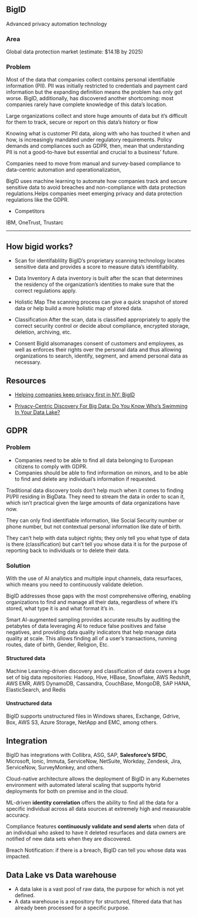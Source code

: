 ## BigID 

Advanced privacy automation technology


### Area

Global data protection market  (estimate: $14.1B by 2025)

###  Problem

Most of the data that companies collect contains personal identifiable information (PII). 
PII was initially restricted to credentials and payment card information but the expanding definition means the problem has only got worse. 
BigID, additionally, has discovered another shortcoming: most companies rarely have complete knowledge of this data’s location. 

Large organizations collect and store huge amounts of data but it’s difficult for them to track, secure or report on this data’s history or flow

Knowing what is customer PII data, along with who has touched it when and how, is increasingly mandated under regulatory requirements. Policy demands and compliances such as GDPR, then, mean that understanding PII is not a good-to-have but essential and crucial to a business’ future. 

Companies need to move from manual and survey-based compliance to data-centric automation and operationalization,

BigID uses machine learning to automate how companies track and secure sensitive data to avoid breaches and non-compliance with data protection regulations.Helps companies meet emerging privacy and data protection regulations like the GDPR. 

- Competitors 

 IBM, OneTrust, Trustarc 

<hr/>
 
## How bigid works?


- Scan for identifablility
BigID’s proprietary scanning technology locates sensitive data and provides a score to measure data’s identifiability.

- Data Inventory
 A data inventory is built after the scan that determines the residency of the organization’s identities to make sure that the correct regulations apply. 

- Holistic Map
The scanning process can give a quick snapshot of stored data or help build a more holistic map of stored data. 

- Classification
After the scan, data is classified appropriately to apply the correct security control or decide about compliance, encrypted storage, deletion, archiving, etc. 

- Consent
BigId alsomanages consent of customers and employees, as well as enforces their rights over the personal data and thus allowing organizations to search, identify, segment, and amend personal data as necessary.



## Resources
- [Helping companies keep privacy first in NY: BigID](https://techweek.com/gdpr-privacy-compliance-bigid-ny/)
 
- [Privacy-Centric Discovery For Big Data: Do You Know Who’s Swimming In Your Data Lake?](https://medium.com/bigid-on-id-privacy/privacy-centric-discovery-for-big-data-do-you-know-whos-swimming-in-your-data-lake-c57f36922e2a)



## GDPR

### Problem

- Companies need to be able to find all data belonging to European citizens to comply with GDPR.
- Companies should be able to find information on minors, and to be able to find and delete any individual’s information if requested.

Traditional data discovery tools don’t help much when it comes to finding PI/PII residing in BigData. 
They need to stream the data in order to scan it, which isn’t practical given the large amounts of data organizations have now.

They can only find identifiable information, like Social Security number or phone number, but not contextual personal information like date of birth.

They can’t help with data subject rights; they only tell you what type of data is there (classification) but can’t tell you whose data it is for the purpose of reporting back to individuals or to delete their data. 


### Solution

With the use of AI analytics and multiple input channels, data resurfaces, which means you need to continuously validate deletion.


BigID addresses those gaps with the most comprehensive offering, enabling organizations to find and manage all their data, regardless of where it’s stored, what type it is and what format it’s in.

Smart AI-augmented sampling provides accurate results by auditing the petabytes of data leveraging AI to reduce false positives and false negatives, and providing data quality indicators that help manage data quality at scale.
This allows finding all of a user’s transactions, running routes, date of birth, Gender, Religion, Etc.

#### Structured data

Machine Learning-driven discovery and classification of data covers a huge set of big data repositories:
 Hadoop, Hive, HBase, Snowflake, AWS Redshift, AWS EMR, AWS DynamoDB, Cassandra, CouchBase, MongoDB, SAP HANA, ElasticSearch, and Redis

#### Unstructured data
BigID supports unstructured files in Windows shares, Exchange, Gdrive, Box, AWS S3, Azure Storage, NetApp and EMC, among others. 


## Integration

BigID has integrations with Collibra, ASG, SAP, **Salesforce’s SFDC**, Microsoft, Ionic, Immuta, ServiceNow, NetSuite, Workday, Zendesk, Jira, ServiceNow, SurveyMonkey, and others.

Cloud-native architecture allows the deployment of BigID in any Kubernetes environment with automated lateral scaling that supports hybrid deployments for both on premise and in the cloud. 

ML-driven **identity correlation** offers the ability to find all the data for a specific individual across all data sources at extremely high and measurable accuracy.

Compliance features **continuously validate and send alerts** when data of an individual who asked to have it deleted resurfaces and data owners are notified of new data sets when they are discovered.

Breach Notification: if there is a breach, BigID can tell you whose data was impacted.



## Data Lake vs Data warehouse

- A data lake is a vast pool of raw data, the purpose for which is not yet defined. 
- A data warehouse is a repository for structured, filtered data that has already been processed for a specific purpose. 

 


